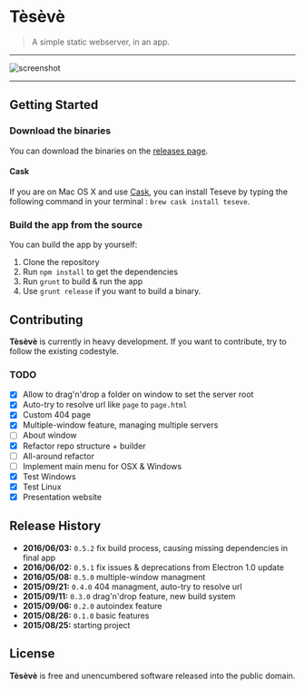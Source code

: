 # Tèsèvè

> A simple static webserver, in an app.

* * *

![screenshot](http://teseve.github.io/assets/img/screenshot.png)

* * *

## Getting Started

### Download the binaries

You can download the binaries on the [releases page](https://github.com/teseve/teseve/releases).

#### Cask

If you are on Mac OS X and use [Cask](https://caskroom.github.io), you can install Teseve by typing the following command in your terminal : `brew cask install teseve`.

### Build the app from the source

You can build the app by yourself:

1. Clone the repository
2. Run `npm install` to get the dependencies
3. Run `grunt` to build & run the app
4. Use `grunt release` if you want to build a binary.

## Contributing

**Tèsèvè** is currently in heavy development. If you want to contribute, try to follow the existing codestyle.

### TODO

* [x] Allow to drag'n'drop a folder on window to set the server root
* [x] Auto-try to resolve url like `page` to `page.html`
* [x] Custom 404 page
* [x] Multiple-window feature, managing multiple servers
* [ ] About window
* [x] Refactor repo structure + builder
* [ ] All-around refactor
* [ ] Implement main menu for OSX & Windows
* [x] Test Windows
* [x] Test Linux
* [x] Presentation website

## Release History
* **2016/06/03:** `0.5.2` fix build process, causing missing dependencies in final app
* **2016/06/02:** `0.5.1` fix issues & deprecations from Electron 1.0 update
* **2016/05/08:** `0.5.0` multiple-window managment
* **2015/09/21:** `0.4.0` 404 managment, auto-try to resolve url
* **2015/09/11:** `0.3.0` drag'n'drop feature, new build system
* **2015/09/06:** `0.2.0` autoindex feature
* **2015/08/26:** `0.1.0` basic features
* **2015/08/25:** starting project

## License

**Tèsèvè** is free and unencumbered software released into the public domain.
